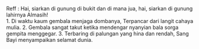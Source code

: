 Reff :
Hai, siarkan di gunung di bukit dan di mana jua,
hai, siarkan di gunung lahirnya Almasih!
<br>
1.
Di waktu kaum gembala menjaga dombanya,
Terpancar dari langit cahaya mulia.
2.
Gembala sangat takut ketika mendengar
nyanyian bala sorga gempita menggegar.
3.
Terbaring di palungan yang hina dan rendah,
Sang Bayi menyampaikan selamat dunia.